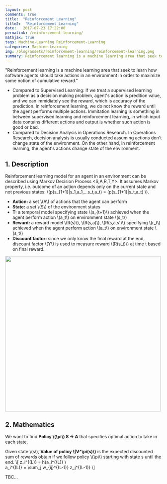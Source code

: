 ```yaml
---
layout: post
comments: true
title:  "Reinforcement Learning"
title2:  "Reinforcement Learning"
date:   2017-07-23 17:22:00
permalink: /reinforcement-learning/
mathjax: true
tags: Machine-Learning Reinforcement-Learning
categories: Machine-Learning
img: /blog/assets/reinforcement-learning/reinforcement-learning.png
summary: Reinforcement learning is a machine learning area that seek to learn how software agents should take actions in an environment in order to maximize some notion of cumulative reward...
---
```



"Reinforcement learning is a machine learning area that seek to learn how software agents should take actions in an environment in order to maximize some notion of cumulative reward."
* Compared to Supervised Learning: If we treat a supervised learning problem as a decision making problem, agent's action is predition value, and we can immidiately see the reward, which is accuracy of the prediction. In reinforcement learning, we do not know the reward until the agent performs multiple actions. Immitation learning is something in between supervised learning and reinforcement learning, in which input data contains different actions and output is whether such action is good or bad.
* Compared to Decision Analysis in Operations Research. In Operations Research, decision analysis is usually conducted assuming actions don't change state of the environment. On the other hand, in reinforcement learning, the agent's actions change state of the environment.

## 1. Description
Reinforcement learning model for an agent in an environment can be described using Markov Decision Process <S,A,R,T,Y>. It assumes Markov property, i.e. outcome of an action depends only on the current state and not previous states: \\(p(s_{1+1}|s_1,a_1,...s_t,a_t) = (p(s_{1+1}|s_t,a_t) \\).
* __Action:__ a set \\(A\\) of actions that the agent can perform
* __State:__ a set \\(S\\) of the environment states
* __T:__ a temporal model specifying state \\(s_{t+1}\\) achieved when the agent perform action \\(a_t\\) on environment state \\(s_t\\)
* __Reward:__ a reward model \\(R(s)\\), \\(R(s,a)\\), \\(R(s,a,s')\\) specifying \\(r_t\\) achieved when the agent perform action \\(a_t\\) on environment state \\(s_t\\)
* __Discount factor:__ since we only know the final reward at the end, discount factor \\(Y\\) is used to measure reward \\(R(s_t)\\) at time t based on final reward.

<div class="imgcap">
<div >
    <img src="/blog/assets/reinforcement-learning/reinforcement-learning.png" width = "500">
</div>
</div>

## 2. Mathematics
We want to find __Policy \\(\pi\\) S -> A__ that specifies optimal action to take in each state.

Given state \\(s\\), __Value of policy \\(V^\pi(s)\\)__ is the expected discounted sum of rewards obtain if we follow policy \\(\pi\\) starting with state s until the end.
\\[
z_i^{(L)} = h(a_i^{(L)} \\\
a_i^{(L)} = \sum_j w_{ij}^{(L-1)} z_j^{(L-1)}
\\]


TBC...
